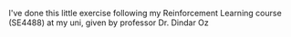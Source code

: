 I've done this little exercise following my Reinforcement Learning course (SE4488) at my uni, given by professor Dr. Dindar Oz